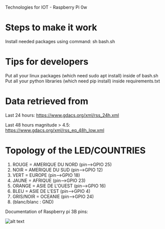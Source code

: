 Technologies for IOT - Raspberry Pi 0w


# Steps to make it work

Install needed packages using command:
sh bash.sh

# Tips for developers

Put all your linux packages (which need sudo apt install) inside of bash.sh
Put all your python libraries (which need pip install) inside requirements.txt


# Data retrieved from
Last 24 hours: https://www.gdacs.org/xml/rss_24h.xml

Last 48 hours magnitude > 4.5: https://www.gdacs.org/xml/rss_eq_48h_low.xml


# Topology of the LED/COUNTRIES

1. ROUGE = AMERIQUE DU NORD (pin-->GPIO 25)
2. NOIR = AMERIQUE DU SUD (pin-->GPIO 12)
3. VERT = EUROPE (pin-->GPIO 18)
4. JAUNE = AFRIQUE (pin-->GPIO 23)
5. ORANGE = ASIE DE L'OUEST (pin-->GPIO 16)
6. BLEU = ASIE DE L'EST (pin-->GPIO 4)
7. GRIS/NOIR = OCEANIE (pin-->GPIO 24)
8. (blanc/blanc : GND)

Documentation of Raspberry pi 3B pins: 

![alt text](https://i.stack.imgur.com/gaU6t.png)
